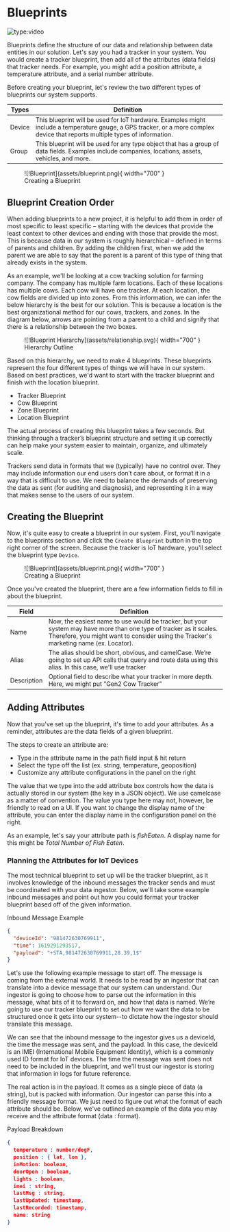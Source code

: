 # Blueprints

![type:video](https://www.loom.com/embed/61364cb8e4674755aa5baf738d898f13)

Blueprints define the structure of our data and relationship between data entities in our solution. Let's say you had a tracker in your system. You would create a tracker blueprint, then add all of the attributes (data fields) that tracker needs. For example, you might add a position attribute, a temperature attribute, and a serial number attribute. 

Before creating your blueprint, let's review the two different types of blueprints our system supports. 

| Types | Definition |
|-------|---------------|
| Device | This blueprint will be used for IoT hardware. Examples might include a temperature gauge, a GPS tracker, or a more complex device that reports multiple types of information. |
| Group | This blueprint will be used for any type object that has a group of data fields. Examples include companies, locations, assets, vehicles, and more. |

<figure markdown>
![!Blueprint](assets/blueprint.png){ width="700" }
  <figcaption>Creating a Blueprint</figcaption>
</figure>


## Blueprint Creation Order

When adding blueprints to a new project, it is helpful to add them in order of most specific to least specific – starting with the devices that provide the least context to other devices and ending with those that provide the most. This is because data in our system is roughly hierarchical – defined in terms of parents and children. By adding the children first, when we add the parent we are able to say that the parent is a parent of this type of thing that already exists in the system. 

As an example, we'll be looking at a cow tracking solution for farming company. The company has multiple farm locations. Each of these locations has multiple cows. Each cow will have one tracker. At each location, the cow fields are divided up into zones. From this information, we can infer the below hierarchy is the best for our solution. This is because a location is the best organizational method for our cows, trackers, and zones. In the diagram below, arrows are pointing from a parent to a child and signify that there is a relationship between the two boxes.

<figure markdown>
![!Blueprint Hierarchy](assets/relationship.svg){ width="700" }
  <figcaption>Hierarchy Outline</figcaption>
</figure>

Based on this hierarchy, we need to make 4 blueprints. These blueprints represent the four different types of things we will have in our system. Based on best practices, we'd want to start with the tracker blueprint and finish with the location blueprint. 

* Tracker Blueprint
* Cow Blueprint
* Zone Blueprint
* Location Blueprint

The actual process of creating this blueprint takes a few seconds. But thinking through a tracker’s blueprint structure and setting it up correctly can help make your system easier to maintain, organize, and ultimately scale. 

Trackers send data in formats that we (typically) have no control over. They may include information our end users don’t care about, or format it in a way that is difficult to use. We need to balance the demands of preserving the data as sent (for auditing and diagnosis), and representing it in a way that makes sense to the users of our system. 

## Creating the Blueprint

Now, it's quite easy to create a blueprint in our system. First, you'll navigate to the blueprints section and click the `Create Blueprint` button in the top right corner of the screen. Because the tracker is IoT hardware, you'll select the blueprint type `Device`.

<figure markdown>
![!Blueprint](assets/blueprint.png){ width="700" }
  <figcaption>Creating a Blueprint</figcaption>
</figure>

Once you've created the blueprint, there are a few information fields to fill in about the blueprint. 

| Field | Definition |
|-------|---------------|
| Name | Now, the easiest name to use would be tracker, but your system may have more than one type of tracker as it scales. Therefore, you might want to consider using the Tracker's marketing name (ex. Locator).  |
| Alias | The alias should be short, obvious, and camelCase. We’re going to set up API calls that query and route data using this alias. In this case, we'll use tracker |
| Description | Optional field to describe what your tracker in more depth. Here, we might put "Gen2 Cow Tracker" |

## Adding Attributes

Now that you've set up the blueprint, it's time to add your attributes. As a reminder, attributes are the data fields of a given blueprint.

The steps to create an attribute are: 

* Type in the attribute name in the path field input & hit return
* Select the type off the list (ex. string, temperature, geoposition)
* Customize any attribute configurations in the panel on the right

The value that we type into the add attribute box controls how the data is actually stored in our system (the key in a JSON object). We use camelcase as a matter of convention. The value you type here may not, however, be friendly to read on a UI. If you want to change the display name of the attribute, you can enter the display name in the configuration panel on the right. 

As an example, let's say your attribute path is *fishEaten*. A display name for this might be *Total Number of Fish Eaten*. 

### Planning the Attributes for IoT Devices

The most technical blueprint to set up will be the tracker blueprint, as it involves knowledge of the inbound messages the tracker sends and must be coordinated with your data ingestor. Below, we'll take some example inbound messages and point out how you could format your tracker blueprint based off of the given information.

Inbound Message Example

``` json
{
  "deviceId": "981472630769911",
  "time": 1619291293517,
  "payload": "+STA,981472630769911,28.39,1$"
}
```

Let's use the following example message to start off. The message is coming from the external world. It needs to be read by an ingestor that can translate into a device message that our system can understand. Our ingestor is going to choose how to parse out the information in this message, what bits of it to forward on, and how that data is named. We’re going to use our tracker blueprint to set out how we want the data to be structured once it gets into our system--to dictate how the ingestor should translate this message.

We can see that the inbound message to the ingestor gives us a deviceId, the time the message was sent, and the payload. In this case, the deviceId is an IMEI 
(International Mobile Equipment Identity), which is a commonly used ID format for IoT devices. The time the message was sent does not need to be included in the blueprint, and we'll trust our ingestor is storing that information in logs for future reference.

The real action is in the payload. It comes as a single piece of data (a string), but is packed with information. Our ingestor can parse this into a friendly message format. We just need to figure out what the format of each attribute should be. Below, we've outlined an example of the data you may receive and the attribute format (data : format).

Payload Breakdown

``` json
{
  temperature : number/degF,
  position : { lat, lon },
  inMotion: boolean,
  doorOpen : boolean,
  lights : boolean,
  imei : string,
  lastMsg : string,
  lastUpdated: timestamp,
  lastRecorded: timestamp,
  name: string
}
```

